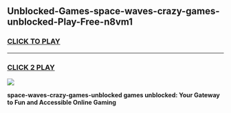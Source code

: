 
## Unblocked-Games-space-waves-crazy-games-unblocked-Play-Free-n8vm1
<h3>
<a href="https://premium76.site?title=space-waves-crazy-games-unblocked&ref=10A">CLICK TO PLAY</a></h3>
<hr>

<h3>
<a href="https://premium76.site?title=space-waves-crazy-games-unblocked&ref=10A">CLICK 2 PLAY</a>
  
</h3>

<a href="https://premium76.site?title=space-waves-crazy-games-unblocked&ref=10A"><img src="https://clearcache.store/games.png"></a>


**space-waves-crazy-games-unblocked games unblocked: Your Gateway to Fun and Accessible Online Gaming**
